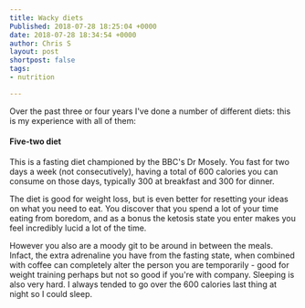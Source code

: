 ```yaml
---
title: Wacky diets
Published: 2018-07-28 18:25:04 +0000
date: 2018-07-28 18:34:54 +0000
author: Chris S
layout: post
shortpost: false
tags:
- nutrition

---
```

Over the past three or four years I've done a number of different diets: this is my experience with all of them:

#### Five-two diet

This is a fasting diet championed by the BBC's Dr Mosely. You fast for two days a week (not consecutively), having a total of 600 calories you can consume on those days, typically 300 at breakfast and 300 for dinner.

The diet is good for weight loss, but is even better for resetting your ideas on what you need to eat. You discover that you spend a lot of your time eating from boredom, and as a bonus the ketosis state you enter makes you feel incredibly lucid a lot of the time.

However you also are a moody git to be around in between the meals. Infact, the extra adrenaline you have from the fasting state, when combined with coffee can completely alter the person you are temporarily - good for weight training perhaps but not so good if you're with company. Sleeping is also very hard. I always tended to go over the 600 calories last thing at night so I could sleep.